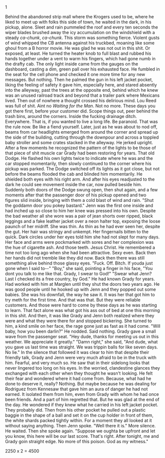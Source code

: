1

  Behind the abandoned strip mall where the Krogers used to be, where he liked to meet up with folks this side of town, he waited in the dark, in his pickup, alone. Sleet and rain pummeled the roof and every ten seconds the wiper blades brushed away the icy accumulation on the windshield with a steady _ca-chunk_, _ca-chunk_. This storm was something fierce. Violent gusts of wind whipped the CB antenna against his truckbed, moaning like some ghoul from a B horror movie. He was glad he was not out in this shit. Or exposed, at least. He turned the heater knob to full blast and rubbed his hands together under a vent to warm his fingers, which had gone numb in the drafty cab. The only light inside came from the gauges on the dashboard, casting a dim, green pall over his exhausted face. He fumbled in the seat for the cell phone and checked it one more time for any new messages. But nothing. Then he palmed the gun in his left jacket pocket, liking the feeling of safety it gave him, especially here, and stared absently into the alleyway, past the trees at the opposite end, behind which he knew was an unused railroad track and beyond that a trailer park where Mexicans lived. Then out of nowhere a thought crossed his delirious mind. Lou Reed was full of shit. Aint no _Waiting for the Man_. Not no more. These days you got there first, before your customer did. Scope things out, peer behind the trash bins, around the corners. Inside the fucking drainage ditch. Everywhere. That is, if you wanted to live a long life. Be paranoid. That was the rule now. Be like a fiend yourself.
  Later, just as he was about to nod off, beams from car headlights emerged from around the corner and spread up the side of the building, cutting through the downpour and across a toppled baby stroller and some crates stacked in the alleyway. He jerked upright. After a few moments he recognized the pattern of the lights to be those of that piece of shit muscle car Grady had been restoring for years. That old Dodge. He flashed his own lights twice to indicate where he was and the car stopped momentarily, then slowly continued to the corner where his pickup was parked. 
  The Dodge switched off its lights as it got close, but not before the beams flooded the cab and blinded him momentarily. He shielded both eyes with his right arm. And after his eyes readjusted to the dark he could see movement inside the car, now pulled beside him. Suddenly both doors of the Dodge swung open, then shut again, and a few moments after that the passenger door of his pickup opened and two figures slid inside, bringing with them a cold blast of wind and rain.
  "Shut the goddamn door you pokey bastard."
  Jenn was the first one inside and had inched up so close to him her knee was pressed into his own. Despite the bad weather all she wore was a pair of jean shorts over ripped, black leggings and a fake leather jacket over a neon halter top, exposing the loose paunch of her midriff. She was thin. As thin as he had ever seen her, despite the gut. Her hair was stringy and unkempt. Her fingernails bitten to the quick. Dark circles under her eyes told him she had not slept for many days. Her face and arms were pockmarked with sores and her complexion was the hue of cigarette ash. And those teeth. Jesus Christ. He remembered a time not too long ago when she had been attractive. Sexy even. Back then her hands did not tremble like they did now. Back then there was still something alive behind those glassy eyes.
  "Fuck. Off. Bitch. If youda just gone when I said to--"
  "Boy," she said, pointing a finger in his face, "You dont you talk to me like that. Grady, I swear to God!"
  "Swear what Jenn? Last I checked its a free country, by God."
  He had known Grady for years. Had worked with him at Marglen until they shut the doors two years ago. He was good people until he hooked up with Jenn and they popped out some babies. She was his downfall, the way he saw it. It was her that got him to try meth for the first time. And that was that. But they were reliable customers. And those were hard to come by these days as he was starting to learn. That fact alone was what got his ass out of bed at one this morning in this shit.
  And then, it was like Grady and Jenn both realized where they were and what they were there for and stopped bickering.
  She turned to him, a kind smile on her face, the rage gone just as fast as it had come.
  "Will baby, how you been darlin?"
  He nodded. Said nothing.
  Grady gave a small wave from the passenger seat.
  "Hey dude, thanks for meeting us out in this weather. We appreciate it greatly."
  "Damn right," she said, "And dude, what you gave us last time was straight. We was trippin balls for like seven days. No lie."
  In the silence that followed it was clear to him that despite their friendly talk, Grady and Jenn were very much afraid to be in the truck with him. Fearful, and very much so. He saw that in their sidelong looks that never lingered too long on his eyes. In the worried, clandestine glances they exchanged with each other when they thought he wasn't looking. He felt their fear and wondered where it had come from. Because, what had he done to deserve it, really? Nothing. But maybe because he was dealing for Rodriguez from Kennesaw that gave him an aura of danger he had not earned. It isolated them from him, even from Grady with whom he had once been friends. And a part of him regretted that. But he was glad at the end of the day. He wondered if they knew what he carried in his left jacket pocket. They probably did.
  Then from his other pocket he pulled out a plastic baggie in the shape of a ball and set it on the cup holder in front of them, the white shards packed tightly within. For a moment they all looked at it without saying anything. Then Jenn spoke.
  "Well there it is."
  More silence. He waited. Then she spoke again.
  "Suppose we oughta be upfront and let you know, this here will be our last score. That's right. After tonight, me and Grady goin straight edge. No more of this poison. God as my witness."














2250 x 2 = 4500
